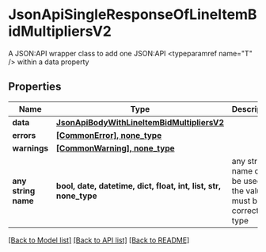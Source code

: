 # JsonApiSingleResponseOfLineItemBidMultipliersV2

A JSON:API wrapper class to add one JSON:API <typeparamref name=\"T\" /> within a data property

## Properties
Name | Type | Description | Notes
------------ | ------------- | ------------- | -------------
**data** | [**JsonApiBodyWithLineItemBidMultipliersV2**](JsonApiBodyWithLineItemBidMultipliersV2.md) |  | 
**errors** | [**[CommonError], none_type**](CommonError.md) |  | [optional] 
**warnings** | [**[CommonWarning], none_type**](CommonWarning.md) |  | [optional] 
**any string name** | **bool, date, datetime, dict, float, int, list, str, none_type** | any string name can be used but the value must be the correct type | [optional]

[[Back to Model list]](../README.md#documentation-for-models) [[Back to API list]](../README.md#documentation-for-api-endpoints) [[Back to README]](../README.md)


